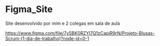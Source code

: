 # Figma_Site
Site desenvolvido por mim e 2 colegas em sala de aula

https://www.figma.com/file/7ySBK0RZYl7Q1zCapiR9rN/Projeto-Blusas-Scrum-(1-dia-de-trabalho)?node-id=0-1
